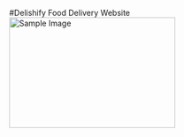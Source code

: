 #Delishify
Food Delivery Website
<br>
<img src="C:/Users/hites/OneDrive/Desktop/img1.jpg" alt="Sample Image" width="300" height="200">
